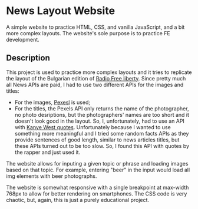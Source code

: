 # News Layout Website

A simple website to practice HTML, CSS, and vanilla JavaScript, and a bit more complex layouts. The website's sole purpose is to practice FE development.

## Description

This project is used to practice more complex layouts and it tries to replicate the layout of the Bulgarian edition of 
[Radio Free liberty](https://www.svobodnaevropa.bg/). Since pretty much all News APIs are paid, I had to use two different APIs for the images and titles:
* For the images, [Pexesl](https://www.pexels.com/api/) is used;
* For the titles, the Pexels API only returns the name of the photographer, no photo desriptions, but the photographers' names are too short and it doesn't look
good in the layout. So, I, unfortunately, had to use an API with [Kanye West quotes](https://kanye.rest/). Unfortunately because I wanted to use something more
meaningful and I tried some random facts APIs as they provide sentences of good length, similar to news articles titles, but these APIs turned out to be too slow.
So, I found this API with quotes by the rapper and just used it.

The website allows for inputing a given topic or phrase and loading images based on that topic. For example, entering "beer" in the input would
load all img elements with beer photographs.

The website is somewhat responsive with a single breakpoint at max-width 768px to allow for better rendering on smartphones.
The CSS code is very chaotic, but, again, this is just a purely educational project.
